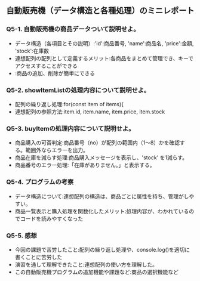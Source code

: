 ## 自動販売機（データ構造と各種処理）のミニレポート
### Q5-1. 自動販売機の商品データついて説明せよ。
* データ構造（各項目とその説明）:'id':商品番号, 'name':商品名, 'price':金額, 'stock':在庫数
* 連想配列の配列として定義するメリット:各商品をまとめて管理でき、キーでアクセスすることができる
* :商品の追加、削除が簡単にできる
### Q5-2. showItemListの処理内容について説明せよ。
* 配列の繰り返し処理:for(const item of items){
* 連想配列の参照方法:item.id, item.name, item.price, item.stock
### Q5-3. buyItemの処理内容について説明せよ。
* 商品購入の可否判定:商品番号（no）が配列の範囲内（1〜8）かを確認する。範囲外ならエラーを出力。
* 商品在庫を減らす処理:商品購入メッセージを表示し、'stock' を1減らす。
* 商品番号のエラー処理:「在庫がありません。」と表示する。
### Q5-4. プログラムの考察
* データ構造について:連想配列の構造は、商品ごとに属性を持ち、管理がしやすい。
* 商品一覧表示と購入処理を関数化したメリット:処理内容が、わかれているのでコードを読みやすくなった
### Q5-5. 感想
* 今回の課題で苦労したこと:配列の繰り返し処理や、console.log()を適切に書くことに苦労した
* 演習を通して理解できたこと:連想配列の使い方を理解した。
* この自動販売機プログラムの追加機能や課題など:商品の選択機能など
